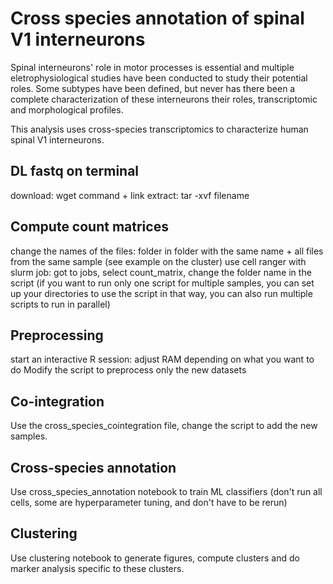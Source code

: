 # Cross species annotation of spinal V1 interneurons

Spinal interneurons' role in motor processes is essential and multiple eletrophysiological studies have been conducted to study their potential roles. Some subtypes have been defined, but never has there been a complete characterization of these interneurons their roles, transcriptomic and morphological profiles. 

This analysis uses cross-species transcriptomics to characterize human spinal V1 interneurons. 


## DL fastq on terminal
download: wget command + link
extract: tar -xvf filename

## Compute count matrices
change the names of the files: folder in folder with the same name + all files from the same sample (see example on the cluster)
use cell ranger with slurm job: got to jobs, select count_matrix, change the folder name in the script
(if you want to run only one script for multiple samples, you can set up your directories to use the script in that way, you can also run multiple scripts to run in parallel)

## Preprocessing 
start an interactive R session: adjust RAM depending on what you want to do
Modify the script to preprocess only the new datasets

## Co-integration
Use the cross_species_cointegration file, change the script to add the new samples.

## Cross-species annotation
Use cross_species_annotation notebook to train ML classifiers (don't run all cells, some are hyperparameter tuning, and don't have to be rerun)

## Clustering
Use clustering notebook to generate figures, compute clusters and do marker analysis specific to these clusters.